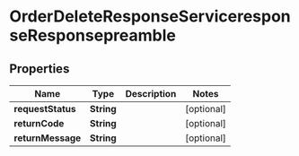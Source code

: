 

# OrderDeleteResponseServiceresponseResponsepreamble


## Properties

| Name | Type | Description | Notes |
|------------ | ------------- | ------------- | -------------|
|**requestStatus** | **String** |  |  [optional] |
|**returnCode** | **String** |  |  [optional] |
|**returnMessage** | **String** |  |  [optional] |



